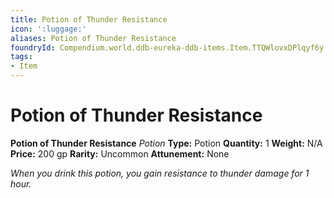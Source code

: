 ```yaml
---
title: Potion of Thunder Resistance
icon: ':luggage:'
aliases: Potion of Thunder Resistance
foundryId: Compendium.world.ddb-eureka-ddb-items.Item.TTQWlovxDPlqyf6y
tags:
- Item
---
```


# Potion of Thunder Resistance

**Potion of Thunder Resistance**
_Potion_
**Type:** Potion
**Quantity:** 1
**Weight:** N/A
**Price:** 200 gp
**Rarity:** Uncommon
**Attunement:** None

*When you drink this potion, you gain resistance to thunder damage for 1 hour.*